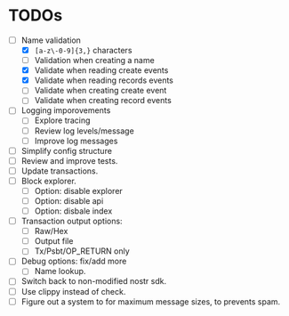 # TODOs

- [ ] Name validation
  - [x] `[a-z\-0-9]{3,}` characters
  - [ ] Validation when creating a name
  - [x] Validate when reading create events
  - [x] Validate when reading records events
  - [ ] Validate when creating create event
  - [ ] Validate when creating record events
- [ ] Logging imporovements
  - [ ] Explore tracing
  - [ ] Review log levels/message
  - [ ] Improve log messages
- [ ] Simplify config structure
- [ ] Review and improve tests.
- [ ] Update transactions.
- [ ] Block explorer.
  - [ ] Option: disable explorer
  - [ ] Option: disable api
  - [ ] Option: disbale index
- [ ] Transaction output options:
  - [ ] Raw/Hex
  - [ ] Output file
  - [ ] Tx/Psbt/OP_RETURN only
- [ ] Debug options: fix/add more
  - [ ] Name lookup.
- [ ] Switch back to non-modified nostr sdk.
- [ ] Use clippy instead of check.
- [ ] Figure out a system to for maximum message sizes, to prevents spam.